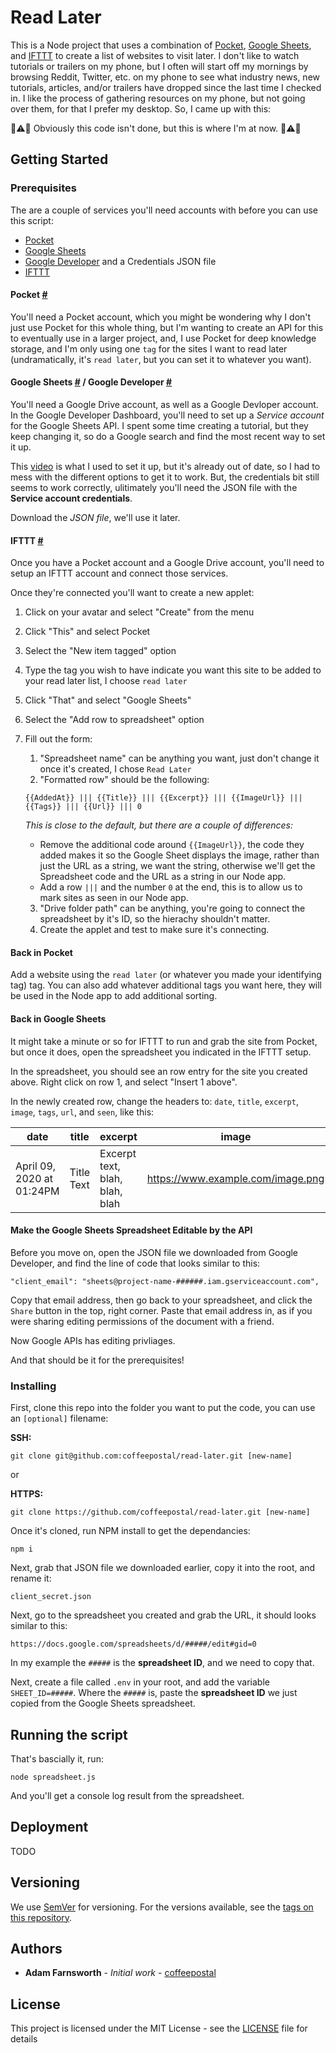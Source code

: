 # Read Later

This is a Node project that uses a combination of [Pocket](https://www.getpocket.com), [Google Sheets](https://www.google.com/sheets/about), and [IFTTT](https://ifttt.com) to create a list of websites to visit later. I don't like to watch tutorials or trailers on my phone, but I often will start off my mornings by browsing Reddit, Twitter, etc. on my phone to see what industry news, new tutorials, articles, and/or trailers have dropped since the last time I checked in. I like the process of gathering resources on my phone, but not going over them, for that I prefer my desktop. So, I came up with this:

🚨⚠️🚨 Obviously this code isn't done, but this is where I'm at now. 🚨⚠️🚨

## Getting Started

### Prerequisites

The are a couple of services you'll need accounts with before you can use this script:

- [Pocket](https://www.getpocket.com)
- [Google Sheets](https://www.google.com/sheets/about)
- [Google Developer](https://developers.google.com) and a Credentials JSON file
- [IFTTT](https://ifttt.com)

#### Pocket [#](https://www.getpocket.com)

You'll need a Pocket account, which you might be wondering why I don't just use Pocket for this whole thing, but I'm wanting to create an API for this to eventually use in a larger project, and, I use Pocket for deep knowledge storage, and I'm only using one `tag` for the sites I want to read later (undramatically, it's `read later`, but you can set it to whatever you want).

#### Google Sheets [#](https://www.google.com/sheets/about) / Google Developer [#](https://developers.google.com)

You'll need a Google Drive account, as well as a Google Devloper account. In the Google Developer Dashboard, you'll need to set up a _Service account_ for the Google Sheets API. I spent some time creating a tutorial, but they keep changing it, so do a Google search and find the most recent way to set it up.

This [video](https://www.youtube.com/watch?v=UGN6EUi4Yio) is what I used to set it up, but it's already out of date, so I had to mess with the different options to get it to work. But, the credentials bit still seems to work correctly, ulitimately you'll need the JSON file with the **Service account credentials**.

Download the _JSON file_, we'll use it later.

#### IFTTT [#](https://ifttt.com)

Once you have a Pocket account and a Google Drive account, you'll need to setup an IFTTT account and connect those services.

Once they're connected you'll want to create a new applet:

1. Click on your avatar and select "Create" from the menu
2. Click "This" and select Pocket
3. Select the "New item tagged" option
4. Type the tag you wish to have indicate you want this site to be added to your read later list, I choose `read later`
5. Click "That" and select "Google Sheets"
6. Select the "Add row to spreadsheet" option
7. Fill out the form:

   1. "Spreadsheet name" can be anything you want, just don't change it once it's created, I chose `Read Later`
   2. "Formatted row" should be the following:

   ```
   {{AddedAt}} ||| {{Title}} ||| {{Excerpt}} ||| {{ImageUrl}} ||| {{Tags}} ||| {{Url}} ||| 0
   ```

   _This is close to the default, but there are a couple of differences:_

   - Remove the additional code around `{{ImageUrl}}`, the code they added makes it so the Google Sheet displays the image, rather than just the URL as a string, we want the string, otherwise we'll get the Spreadsheet code and the URL as a string in our Node app.
   - Add a row `|||` and the number `0` at the end, this is to allow us to mark sites as seen in our Node app.

   3. "Drive folder path" can be anything, you're going to connect the spreadsheet by it's ID, so the hierachy shouldn't matter.
   4. Create the applet and test to make sure it's connecting.

#### Back in Pocket

Add a website using the `read later` (or whatever you made your identifying tag) tag. You can also add whatever additional tags you want here, they will be used in the Node app to add additional sorting.

#### Back in Google Sheets

It might take a minute or so for IFTTT to run and grab the site from Pocket, but once it does, open the spreadsheet you indicated in the IFTTT setup.

In the spreadsheet, you should see an row entry for the site you created above. Right click on row 1, and select "Insert 1 above".

In the newly created row, change the headers to: `date`, `title`, `excerpt`, `image`, `tags`, `url`, and `seen`, like this:

| date                      | title      | excerpt                        | image                             | tags                   | url                     | seen |
| ------------------------- | ---------- | ------------------------------ | --------------------------------- | ---------------------- | ----------------------- | ---- |
| April 09, 2020 at 01:24PM | Title Text | Excerpt text, blah, blah, blah | https://www.example.com/image.png | tag1, tag2, this tag 3 | https://www.example.com | 0    |

#### Make the Google Sheets Spreadsheet Editable by the API

Before you move on, open the JSON file we downloaded from Google Developer, and find the line of code that looks similar to this:

```
"client_email": "sheets@project-name-######.iam.gserviceaccount.com",
```

Copy that email address, then go back to your spreadsheet, and click the `Share` button in the top, right corner. Paste that email address in, as if you were sharing editing permissions of the document with a friend.

Now Google APIs has editing privliages.

And that should be it for the prerequisites!

### Installing

First, clone this repo into the folder you want to put the code, you can use an `[optional]` filename:

**SSH:**

```
git clone git@github.com:coffeepostal/read-later.git [new-name]
```

or

**HTTPS:**

```
git clone https://github.com/coffeepostal/read-later.git [new-name]
```

Once it's cloned, run NPM install to get the dependancies:

```
npm i
```

Next, grab that JSON file we downloaded earlier, copy it into the root, and rename it:

```
client_secret.json
```

Next, go to the spreadsheet you created and grab the URL, it should looks similar to this:

```
https://docs.google.com/spreadsheets/d/#####/edit#gid=0
```

In my example the `#####` is the **spreadsheet ID**, and we need to copy that.

Next, create a file called `.env` in your root, and add the variable `SHEET_ID=#####`. Where the `#####` is, paste the **spreadsheet ID** we just copied from the Google Sheets spreadsheet.

## Running the script

That's bascially it, run:

```
node spreadsheet.js
```

And you'll get a console log result from the spreadsheet.

## Deployment

TODO

## Versioning

We use [SemVer](http://semver.org/) for versioning. For the versions available, see the [tags on this repository](https://github.com/coffeepostal/read-later/tags).

## Authors

- **Adam Farnsworth** - _Initial work_ - [coffeepostal](https://github.com/coffeepostal)

## License

This project is licensed under the MIT License - see the [LICENSE](LICENSE) file for details
